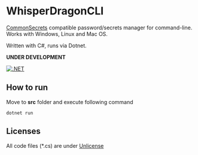 # WhisperDragonCLI

[CommonSecrets](https://github.com/mcraiha/CommonSecrets) compatible password/secrets manager for command-line. Works with Windows, Linux and Mac OS. 

Written with C#, runs via Dotnet. 

**UNDER DEVELOPMENT**

[![.NET](https://github.com/mcraiha/WhisperDragonCLI/actions/workflows/dotnet.yml/badge.svg)](https://github.com/mcraiha/WhisperDragonCLI/actions/workflows/dotnet.yml)

## How to run
Move to **src** folder and execute following command
```
dotnet run
```

## Licenses

All code files (*.cs) are under [Unlicense](https://unlicense.org/)